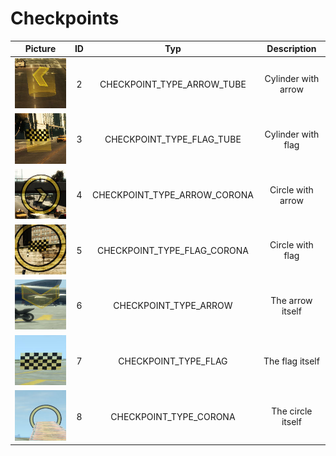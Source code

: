 # Checkpoints

| Picture     | ID | Typ         | Description |
|:-----------:|:--:|:-----------:|:-----------:|
| ![alt text](Checkpoints/2.jpg "CP_2") | 2 | CHECKPOINT_TYPE_ARROW_TUBE | Cylinder with arrow |
| ![alt text](Checkpoints/3.jpg "CP_3") | 3 | CHECKPOINT_TYPE_FLAG_TUBE | Cylinder with flag |
| ![alt text](Checkpoints/4.jpg "CP_4") | 4 | CHECKPOINT_TYPE_ARROW_CORONA | Circle with arrow |
| ![alt text](Checkpoints/5.jpg "CP_5") | 5 | CHECKPOINT_TYPE_FLAG_CORONA | Circle with flag |
| ![alt text](Checkpoints/6.jpg "CP_6") | 6 | CHECKPOINT_TYPE_ARROW | The arrow itself |
| ![alt text](Checkpoints/7.jpg "CP_7") | 7 | CHECKPOINT_TYPE_FLAG | The flag itself |
| ![alt text](Checkpoints/8.jpg "CP_8") | 8 | CHECKPOINT_TYPE_CORONA | The circle itself |